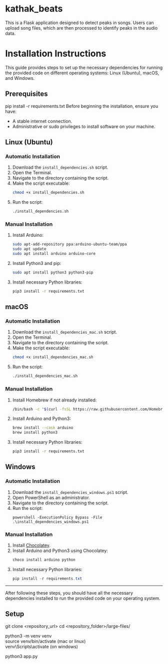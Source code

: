 # kathak_beats
This is a Flask application designed to detect peaks in songs. Users can upload song files, which are then processed to identify peaks in the audio data.  

# Installation Instructions

This guide provides steps to set up the necessary dependencies for running the provided code on different operating systems: Linux (Ubuntu), macOS, and Windows.

## Prerequisites
pip install -r requirements.txt 
Before beginning the installation, ensure you have:

- A stable internet connection.
- Administrative or sudo privileges to install software on your machine.

## Linux (Ubuntu)

### Automatic Installation

1. Download the `install_dependencies.sh` script.
2. Open the Terminal.
3. Navigate to the directory containing the script.
4. Make the script executable:
   ```bash
   chmod +x install_dependencies.sh
   ```
5. Run the script:
   ```bash
   ./install_dependencies.sh
   ```

### Manual Installation

1. Install Arduino:
   ```bash
   sudo apt-add-repository ppa:arduino-ubuntu-team/ppa
   sudo apt update
   sudo apt install arduino arduino-core
   ```
2. Install Python3 and pip:
   ```bash
   sudo apt install python3 python3-pip
   ```
3. Install necessary Python libraries:
   ```bash
   pip3 install -r requirements.txt
   ```

## macOS

### Automatic Installation

1. Download the `install_dependencies_mac.sh` script.
2. Open the Terminal.
3. Navigate to the directory containing the script.
4. Make the script executable:
   ```bash
   chmod +x install_dependencies_mac.sh
   ```
5. Run the script:
   ```bash
   ./install_dependencies_mac.sh
   ```

### Manual Installation

1. Install Homebrew if not already installed:
   ```bash
   /bin/bash -c "$(curl -fsSL https://raw.githubusercontent.com/Homebrew/install/HEAD/install.sh)"
   ```
2. Install Arduino and Python3:
   ```bash
   brew install --cask arduino
   brew install python3
   ```
3. Install necessary Python libraries:
   ```bash
   pip3 install -r requirements.txt
   ```

## Windows

### Automatic Installation

1. Download the `install_dependencies_windows.ps1` script.
2. Open PowerShell as an administrator.
3. Navigate to the directory containing the script.
4. Run the script:
   ```
   powershell -ExecutionPolicy Bypass -File .\install_dependencies_windows.ps1
   ```

### Manual Installation

1. Install [Chocolatey](https://chocolatey.org/install).
2. Install Arduino and Python3 using Chocolatey:
   ```powershell
   choco install arduino python
   ```
3. Install necessary Python libraries:
   ```powershell
   pip install -r requirements.txt
   ```

---

After following these steps, you should have all the necessary dependencies installed to run the provided code on your operating system.

## Setup
git clone <repository_url>
cd <repository_folder>/large-files/

python3 -m venv venv  
source venv/bin/activate (mac or linux)  
venv\Scripts\activate (on windows)  

python3 app.py

